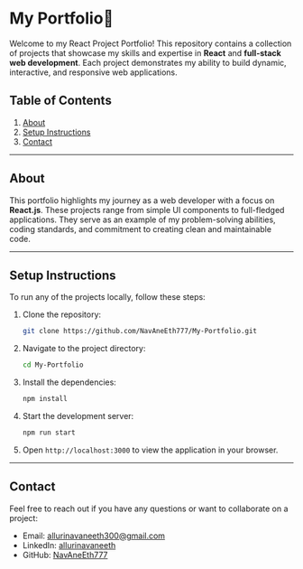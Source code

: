 # My Portfolio💼

Welcome to my React Project Portfolio! This repository contains a collection of projects that showcase my skills and expertise in **React** and **full-stack web development**. Each project demonstrates my ability to build dynamic, interactive, and responsive web applications.

## Table of Contents

1. [About](#about)
2. [Setup Instructions](#setup-instructions)
3. [Contact](#contact)

---

## About

This portfolio highlights my journey as a web developer with a focus on **React.js**. These projects range from simple UI components to full-fledged applications. They serve as an example of my problem-solving abilities, coding standards, and commitment to creating clean and maintainable code.

---

## Setup Instructions

To run any of the projects locally, follow these steps:

1. Clone the repository:

    ```bash
    git clone https://github.com/NavAneEth777/My-Portfolio.git
    ```

2. Navigate to the project directory:

    ```bash
    cd My-Portfolio
    ```

3. Install the dependencies:

    ```bash
    npm install
    ```

4. Start the development server:

    ```bash
    npm run start
    ```

5. Open `http://localhost:3000` to view the application in your browser.

---

## Contact

Feel free to reach out if you have any questions or want to collaborate on a project:

- Email: [allurinavaneeth300@gmail.com](mailto:allurinavaneeth300@gmail.com)
- LinkedIn: [allurinavaneeth](https://www.linkedin.com/in/allurinavaneeth/)
- GitHub: [NavAneEth777](github.com/NavAneEth777)
